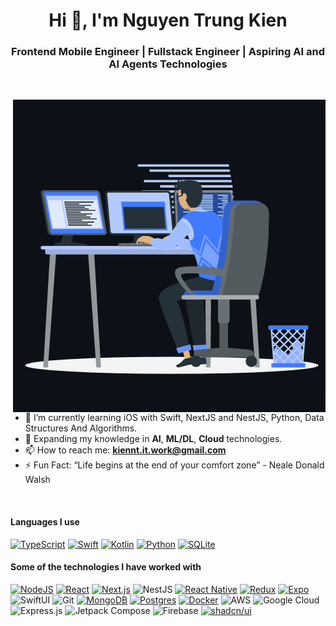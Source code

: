 <h1 align="center">Hi 👋, I'm Nguyen Trung Kien</h1>
<h3 align="center">Frontend Mobile Engineer | Fullstack Engineer | Aspiring AI and AI Agents Technologies</h3>
<br>

<p><img align="right" style="width: '40%'" src="https://github.com/Trungkien03/TrungKien03/blob/main/animation_500_kxa883sd.gif" alt="Nguyen Trung Kien" /></p>

- 🌱 I’m currently learning iOS with Swift, NextJS and NestJS, Python, Data Structures And Algorithms.  
- 🚀 Expanding my knowledge in **AI**, **ML/DL**, **Cloud** technologies.  
- 📫 How to reach me: **kiennt.it.work@gmail.com**  
- ⚡ Fun Fact: “Life begins at the end of your comfort zone” - Neale Donald Walsh  

<br>

#### Languages I use
[![TypeScript](https://img.shields.io/badge/TypeScript-3178C6?logo=typescript&logoColor=fff)](#)
[![Swift](https://img.shields.io/badge/Swift-F54A2A?logo=swift&logoColor=white)](#)
[![Kotlin](https://img.shields.io/badge/Kotlin-%237F52FF.svg?logo=kotlin&logoColor=white)](#)
[![Python](https://img.shields.io/badge/Python-3776AB?logo=python&logoColor=fff)](#)
[![SQLite](https://img.shields.io/badge/SQLite-%2307405e.svg?logo=sqlite&logoColor=white)](#)

#### Some of the technologies I have worked with
[![NodeJS](https://img.shields.io/badge/Node.js-6DA55F?logo=node.js&logoColor=white)](#)
[![React](https://img.shields.io/badge/React-%2320232a.svg?logo=react&logoColor=%2361DAFB)](#)
[![Next.js](https://img.shields.io/badge/Next.js-black?logo=next.js&logoColor=white)](#)
![NestJS](https://img.shields.io/badge/-NestJs-ea2845?style=flat-square&logo=nestjs&logoColor=white)
[![React Native](https://img.shields.io/badge/React_Native-%2320232a.svg?logo=react&logoColor=%2361DAFB)](#)
[![Redux](https://img.shields.io/badge/Redux-764ABC?logo=redux&logoColor=fff)](#)
[![Expo](https://img.shields.io/badge/Expo-000020?logo=expo&logoColor=fff)](#)
![SwiftUI](https://img.shields.io/badge/-SwiftUI-222222?style=flat&logo=swift&logoColor=orange)
![Git](https://img.shields.io/badge/-Git-222222?style=flat&logo=git&logoColor=F05032)
[![MongoDB](https://img.shields.io/badge/MongoDB-%234ea94b.svg?logo=mongodb&logoColor=white)](#)
[![Postgres](https://img.shields.io/badge/Postgres-%23316192.svg?logo=postgresql&logoColor=white)](#)
[![Docker](https://img.shields.io/badge/Docker-2496ED?logo=docker&logoColor=fff)](#)
![AWS](https://img.shields.io/badge/AWS-232F3E?style=flat&logo=amazonwebservices&logoColor=white)
![Google Cloud](https://img.shields.io/badge/Google%20Cloud-black?style=flat-square&logo=google-cloud)
![Express.js](https://img.shields.io/badge/-Express.js-222222?style=flat&logo=express&logoColor=white)
![Jetpack Compose](https://img.shields.io/badge/-Jetpack%20Compose-222222?style=flat&logo=android&logoColor=3DDC84)
![Firebase](https://img.shields.io/badge/Firebase-222222?style=flat-square&logo=firebase)
[![shadcn/ui](https://img.shields.io/badge/shadcn%2Fui-000?logo=shadcnui&logoColor=fff)](#)


